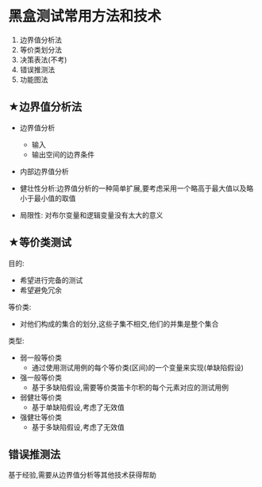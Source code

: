 # 黑盒测试常用方法和技术

1. 边界值分析法
2. 等价类划分法
3. 决策表法(不考)
4. 错误推测法
5. 功能图法

## ★边界值分析法

* 边界值分析
  * 输入
  * 输出空间的边界条件
* 内部边界值分析

* 健壮性分析:边界值分析的一种简单扩展,要考虑采用一个略高于最大值以及略小于最小值的取值

* 局限性: 对布尔变量和逻辑变量没有太大的意义

## ★等价类测试

目的:
* 希望进行完备的测试
* 希望避免冗余

等价类:
* 对他们构成的集合的划分,这些子集不相交,他们的并集是整个集合

类型:
* 弱一般等价类
  * 通过使用测试用例的每个等价类(区间)的一个变量来实现(单缺陷假设)
* 强一般等价类
  * 基于多缺陷假设,需要等价类笛卡尔积的每个元素对应的测试用例
* 弱健壮等价类
  * 基于单缺陷假设,考虑了无效值
* 强健壮等价类
  * 基于多缺陷假设,考虑了无效值

## 错误推测法

基于经验,需要从边界值分析等其他技术获得帮助